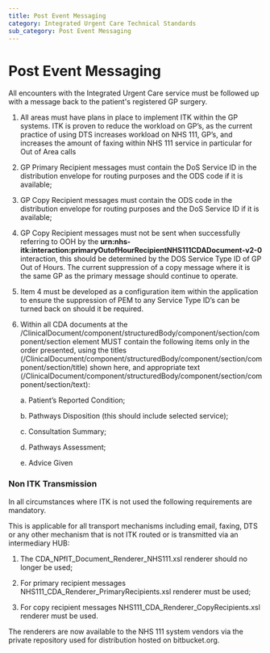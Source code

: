```yaml
---
title: Post Event Messaging
category: Integrated Urgent Care Technical Standards
sub_category: Post Event Messaging
---
```


# Post Event Messaging

All encounters with the Integrated Urgent Care service must be followed up with a message back to the patient's registered GP surgery.


1. All areas must have plans in place to implement ITK within the GP systems. ITK is proven to reduce the workload on GP’s, as the current practice of using DTS increases workload on NHS 111, GP’s, and increases the amount of faxing within NHS 111 service in particular for Out of Area calls  

2. GP Primary Recipient messages must contain the DoS Service ID in the distribution envelope for routing purposes and the ODS code if it is available;

3. GP Copy Recipient messages must contain the ODS code in the distribution envelope for routing purposes and the DoS Service ID if it is available;

4. GP Copy Recipient messages must not be sent when successfully referring to OOH by the **urn:nhs-itk:interaction:primaryOutofHourRecipientNHS111CDADocument-v2-0** interaction, this should be determined by the DOS Service Type ID of GP Out of Hours. The current suppression of a copy message where it is the same GP as the primary message should continue to operate.

5. Item 4 must be developed as a configuration item within the application to ensure the suppression of PEM to any Service Type ID’s can be turned back on should it be required.

6. Within all CDA documents at the /ClinicalDocument/component/structuredBody/component/section/component/section element MUST contain the following items only in the order presented, using the titles (/ClinicalDocument/component/structuredBody/component/section/component/section/title) shown here, and appropriate text (/ClinicalDocument/component/structuredBody/component/section/component/section/text):

    a. Patient’s Reported Condition;

    b. Pathways Disposition (this should include selected service);  

    c. Consultation Summary;  

    d. Pathways Assessment;  

    e. Advice Given

### Non ITK Transmission

In all circumstances where ITK is not used the following requirements are mandatory.

This is applicable for all transport mechanisms including email, faxing, DTS or any other mechanism that is not ITK routed or is transmitted via an intermediary HUB:

1. The CDA_NPfIT_Document_Renderer_NHS111.xsl renderer should no longer be used;

2. For primary recipient messages NHS111_CDA_Renderer_PrimaryRecipients.xsl renderer must be used;

3. For copy recipient messages NHS111_CDA_Renderer_CopyRecipients.xsl renderer must be used.

The renderers are now available to the NHS 111 system vendors via the private repository used for distribution hosted on bitbucket.org.
